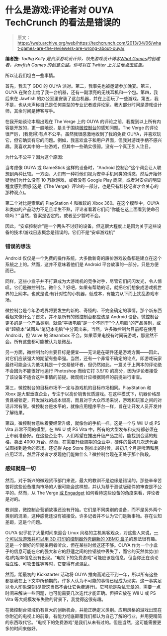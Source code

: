 # 什么是游戏:评论者对 OUYA TechCrunch 的看法是错误的

> 原文：<https://web.archive.org/web/https://techcrunch.com/2013/04/06/what-games-are-the-reviewers-are-wrong-about-ouya/>

**编者按:** *Tadhg Kelly 是资深游戏设计师，领先游戏设计博客[What Games](https://web.archive.org/web/20230130100805/http://www.whatgamesare.com/)的创建者，Jawfish Games 的创意总监。你可以在 Twitter 上关注他[点击这里](https://web.archive.org/web/20230130100805/https://twitter.com/tiedtiger)。*

所以让我们坦白一些事情。

首先，我去了 GDC 的 OUYA 派对。第二，我事先也被邀请参加晚宴。第三，OUYA 在聚会上给了我一台机器，还有一副漂亮的无线耳机和一个包。第四，我后来在 Jawfish 的办公室里安装了这台机器，并在上面玩了一些游戏。第五，我不是，也从未声称自己是任何类型的专业记者或评论家。我大部分时间是游戏设计师，其余时间是博客写手。

在我开始谈论本周出现在 The Verge 上的 OUYA 的评论之前，我提到以上所有内容是开放的，更一般地说，是关于围绕[微控制台](https://web.archive.org/web/20230130100805/http://www.whatgamesare.com/2013/01/2013-the-year-of-the-microconsole.html)的感知问题。The Verge 的评论很严厉，(我觉得)有点不公平。虽然我很感激地收到了我的免费 OUYA，并喜欢玩它，但它确实有它的问题。例如，我喜欢盒子和用户界面，但我对游戏手柄不感兴趣。我喜欢其中的一些游戏，但其中一些确实很弱。没有一个真正引人注目。

为什么不公平？因为这个原因:

当考虑像 OUYA 或 GameStick 这样的设备时，“Android 控制台”这个词会让人联想到两种比较。一方面，人们有一种将他们视为安卓手机同类的诱惑，然后开始怀疑他们为什么没有 10 万款游戏，或者没有 Google Play 商店，或者对安卓的明显程度感到愤怒(这是《The Verge》评论的一部分，也是只有科技记者才会关心的那种观点)。

第二个对比是索尼的 PlayStation 4 和微软的 Xbox 360。在这个模型中，OUYA 和类似的产品动力不足且半生不熟，评论者看着它们问“你能在这上面看到使命召唤吗？”当然，答案是否定的。或者至少暂时不会。

因此，“安卓控制台”是一个两头不讨好的设备。但这很大程度上是因为关于这些设备的技术/游戏日志概念是错误的。它们不是“安卓游戏机”

### 错误的想法

Android 仅仅是一个免费的操作系统，大多数新奇的廉价游戏设备都是建立在这个系统之上的。然而，这并不意味着他们是 Android 平台故事的一部分。只是方便而已。

同样，这些小盒子并不打算成为大游戏机的竞争对手，尽管它们闪闪发光，令人惊叹。它们是微控制台。微什么？好吧，如果有帮助的话，就把它们想象成游戏机世界的上网本。也就是说:有针对性的小机器，低成本，有能力从下而上扰乱游戏市场。

微控制台是今年游戏界将要发生的新的、奇怪的、不完全确定的事情。那个新东西看起来像什么？首先，并不是所有的微控制台都应该是 Android 设备。微控制台更多的是一个产品类别，就像“平板电脑”是一个不同于“个人电脑”的产品类别，或者“超极本”试图从“笔记本电脑”中分离出来。当然，许多微控制台目前都在使用 Android，但 Valve 的 Steambox 不会。如果苹果电视有时间玩游戏，那显然不会。所有这些都可能被认为是微丛。

另一方面，微控制台的主要目标是便宜——无论是在硬件还是游戏方面——因此，对它们应该强大的期望有些牵强。当然，还有一个非常不确定的论点，即游戏玩家最终可能会认为低功耗是一个交易破坏者，但仍然如此。一篇关于上网本的评论绝不会因为不能很好地运行 Photoshop 而给它打 3.5/10 的高分，因为评论者接受了该设备不适合这种事情的前提。微观统计应根据同样的前提进行审查。

第三，微控制台的目标市场不一定与游戏机的目标市场相同。PlayStation 和 Xbox 是大型垂直企业，专注于以高价销售优质游戏。在这种模式下，机器价格昂贵且被锁定，开发游戏的成本很高，而且对于大众市场来说，游戏和玩家之间的对话非常有限。微控制台是水平的，就像应用程序平台一样，旨在让开发人员开发并了解结果。

第四，微控制台意味着要经常升级，就像你的手机一样。这是一个与 Wii U 或 PS Vita 非常不同的模型，在 Wii U 或 PS Vita 中，所有的大型发布和支持都必须在上市前准备好。在这些企业中，人们希望在推出升级产品之前，能找到合适的规格，卖出 4000 万台。然而，在需要升级周期的企业中，硬件的最初几次迭代会试图找到适合的市场。还记得 App Store 刚推出的时候，最初几个月是啤酒和屁应用泛滥，然后开发者才发现他们能做什么？微控制台现在正处于那个阶段。

### 感知就是一切

然而，对于新兴的微观货币部门来说，最大的教训不是边缘是错误的。那些辛辛苦苦将这些设备推向市场的人很可能会这样想，并认为基于测试版硬件的审查是不公平的。然而，从 The Verge [或 Engadget](https://web.archive.org/web/20230130100805/http://www.engadget.com/2013/04/03/ouya-review-founding-backer-edition/) 如何看待这些设备的角度来看，评论者是对的。

教训是，微控制台营销故事还没有开始。它们是不同类别的设备，而不是另外两个类别的混淆，这种感觉还没有被接受。许多记者并不认为它们是新事物。存在认知差距，这是个问题。

OUYA 似乎花了大量时间来迎合 Linux 风格的主机黑客观众，对这些人来说，[一个可以玩游戏并可以用 3D 打印的控制器外壳翻新的 XBMC 盒子](https://web.archive.org/web/20230130100805/http://hexus.net/gaming/news/hardware/52821-ouya-console-demonstrated-running-xbmc/)的想法很有趣。这是一个很好的早期采用者听众，但在某些时候这还不够。OUYA 作为一个小盒子的信息可能在它的强大和它的舒适之间的拉锯战中丢失了，而它的天然优势(价格)的坦率信息没有出现。“电视下的免费游戏”可能应该是信息，但当你还在谈论独立性、可攻击性等等时，它变得有点混乱。

然而，距最初的 Kickstarter 活动将 OUYA 推向高潮还不到一年，所以所有这些都是我在上下文中所预期的。许多人认为不可能的事情已经成为现实，这一事实足以令人印象深刻(尽管这当然不会让它免费通行)。它可能是杂乱无章的，需要一点时间来解决一些问题，也可能需要几次迭代才能正确。但把它放在 Wii U 或 PS Vita 等大规模发布失败的背景下，我觉得这很有趣。

在微控制台领域仍有巨大的创新机会，并能正确定义类别。应用风格的游戏出现在你附近的电视上的前景，有能力彻底颠覆我们都认为自己了解的行业，并用更精简的东西取代它。“电视下的免费游戏”是我们从未有过的。但是当然，这可能需要更多的时间来做好。